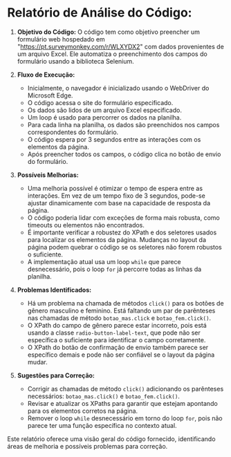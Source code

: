 # Relatório de Análise do Código:

1. **Objetivo do Código:**
   O código tem como objetivo preencher um formulário web hospedado em "https://pt.surveymonkey.com/r/WLXYDX2" com dados provenientes de um arquivo Excel. Ele automatiza o preenchimento dos campos do formulário usando a biblioteca Selenium.

2. **Fluxo de Execução:**
   - Inicialmente, o navegador é inicializado usando o WebDriver do Microsoft Edge.
   - O código acessa o site do formulário especificado.
   - Os dados são lidos de um arquivo Excel especificado.
   - Um loop é usado para percorrer os dados na planilha.
   - Para cada linha na planilha, os dados são preenchidos nos campos correspondentes do formulário.
   - O código espera por 3 segundos entre as interações com os elementos da página.
   - Após preencher todos os campos, o código clica no botão de envio do formulário.

3. **Possíveis Melhorias:**
   - Uma melhoria possível é otimizar o tempo de espera entre as interações. Em vez de um tempo fixo de 3 segundos, pode-se ajustar dinamicamente com base na capacidade de resposta da página.
   - O código poderia lidar com exceções de forma mais robusta, como timeouts ou elementos não encontrados.
   - É importante verificar a robustez do XPath e dos seletores usados para localizar os elementos da página. Mudanças no layout da página podem quebrar o código se os seletores não forem robustos o suficiente.
   - A implementação atual usa um loop `while` que parece desnecessário, pois o loop `for` já percorre todas as linhas da planilha.

4. **Problemas Identificados:**
   - Há um problema na chamada de métodos `click()` para os botões de gênero masculino e feminino. Está faltando um par de parênteses nas chamadas de método `botao_mas.click` e `botao_fem.click()`.
   - O XPath do campo de gênero parece estar incorreto, pois está usando a classe `radio-button-label-text`, que pode não ser específica o suficiente para identificar o campo corretamente.
   - O XPath do botão de confirmação de envio também parece ser específico demais e pode não ser confiável se o layout da página mudar.

5. **Sugestões para Correção:**
   - Corrigir as chamadas de método `click()` adicionando os parênteses necessários: `botao_mas.click()` e `botao_fem.click()`.
   - Revisar e atualizar os XPaths para garantir que estejam apontando para os elementos corretos na página.
   - Remover o loop `while` desnecessário em torno do loop `for`, pois não parece ter uma função específica no contexto atual.

Este relatório oferece uma visão geral do código fornecido, identificando áreas de melhoria e possíveis problemas para correção.

